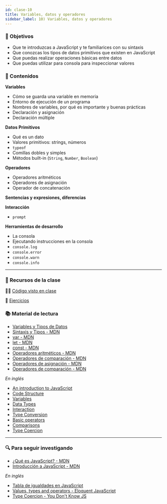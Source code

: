 ```yaml
---
id: clase-10
title: Variables, datos y operadores
sidebar_label: 10) Variables, datos y operadores
---
```


### 🏁 Objetivos

- Que te introduzcas a JavaScript y te familiarices con su sintaxis
- Que conozcas los tipos de datos primitivos que existen en JavaScript
- Que puedas realizar operaciones básicas entre datos
- Que puedas utilizar para consola para inspeccionar valores

### 📝 Contenidos

**Variables**

- Cómo se guarda una variable en memoria
- Entorno de ejecución de un programa
- Nombres de variables, por qué es importante y buenas prácticas
- Declaración y asignación
- Declaración múltiple

**Datos Primitivos**

- Qué es un dato
- Valores primitivos: strings, números
- `typeof`
- Comillas dobles y simples
- Métodos built-in (`String`, `Number`, `Boolean`)

**Operadores**

- Operadores aritméticos
- Operadores de asignación
- Operador de concatenación

**Sentencias y expresiones, diferencias**

**Interacción**

- `prompt`

**Herramientas de desarrollo**

- La consola
- Ejecutando instrucciones en la consola
- `console.log`
- `console.error`
- `console.warn`
- `console.info`

---

### 🚀 Recursos de la clase

👩‍💻 [Código visto en clase](https://github.com/stephsalazar/ADA_3ra-intro-frontend/tree/main/clase10)

💪 [Ejercicios](https://github.com/Ada-IT/ejercicios-frontend/blob/master/modulo-2/ejercicios/13-variables-datos-operadores.md)

### 📚 Material de lectura

- [Variables y Tipos de Datos](https://frontend.adaitw.org/docs/js/js01)
- [Sintaxis y Tipos - MDN](https://developer.mozilla.org/es/docs/Web/JavaScript/Guide/Grammar_and_Types)
- [var - MDN](https://developer.mozilla.org/es/docs/Web/JavaScript/Referencia/Sentencias/var)
- [let - MDN](https://developer.mozilla.org/es/docs/Web/JavaScript/Referencia/Sentencias/let)
- [const - MDN](https://developer.mozilla.org/es/docs/Web/JavaScript/Referencia/Sentencias/const)
- [Operadores aritméticos - MDN](https://developer.mozilla.org/es/docs/Web/JavaScript/Referencia/Operadores/Aritm%C3%A9ticos)
- [Operadores de comparación - MDN](https://developer.mozilla.org/es/docs/Web/JavaScript/Referencia/Operadores/Comparison_Operators)
- [Operadores de asignación - MDN](https://developer.mozilla.org/es/docs/Web/JavaScript/Referencia/Operadores/Assignment_Operators)
- [Operadores de comparación - MDN](https://developer.mozilla.org/es/docs/Web/JavaScript/Referencia/Operadores/Comparison_Operators)

_En inglés_

- [An introduction to JavaScript](https://javascript.info/intro)
- [Code Structure](https://javascript.info/structure)
- [Variables](https://javascript.info/variables)
- [Data Types](https://javascript.info/types)
- [Interaction](https://javascript.info/alert-prompt-confirm)
- [Type Conversion](https://javascript.info/type-conversions)
- [Basic operators](https://javascript.info/operators)
- [Comparisons](https://javascript.info/comparison)
- [Type Coercion](https://www.freecodecamp.org/news/js-type-coercion-explained-27ba3d9a2839/)

---

### 🔍 Para seguir investigando

- [¿Qué es JavaScript? - MDN](https://www.notion.so/pabloh/Variables-datos-y-operadores-d4e1fbea6a6e4e45baa77e24ad15d513#6c25457fc5b14c43af362c01bf12beda)
- [Introducción a JavaScript - MDN](https://www.notion.so/pabloh/Variables-datos-y-operadores-d4e1fbea6a6e4e45baa77e24ad15d513#9634fc8ceb7c4535824a604927e58c1d)

_En inglés_

- [Tabla de igualdades en JavaScript](https://dorey.github.io/JavaScript-Equality-Table/)
- [Values, types and operators - Eloquent JavaScript](https://eloquentjavascript.net/01_values.html)
- [Type Coercion - You Don't Know JS](https://www.oreilly.com/library/view/you-dont-know/9781491905159/ch04.html)
